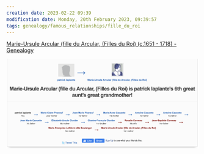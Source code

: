 ```yaml
---
creation date: 2023-02-22 09:39
modification date: Monday, 20th February 2023, 09:39:57
tags: genealogy/famous_relationships/fille_du_roi
---
```


[Marie-Ursule Arcular (fille du Arcular, (Filles du Roi) (c.1651 - 1718)  - Genealogy](https://www.geni.com/people/Marie-Ursule-Arcular-Filles-du-Roi/6000000002885610782?cmp=link&src=record_match&trn=partner_Geni_emails&trp=record_match_digest#/tab/overview)

![B8171090-BB29-43C2-AA4C-8D7321DDA79C](attachments/B8171090-BB29-43C2-AA4C-8D7321DDA79C.png)